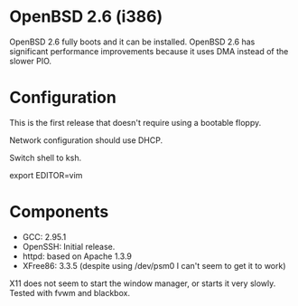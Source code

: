 # OpenBSD 2.6 (i386)

OpenBSD 2.6 fully boots and it can be installed. OpenBSD 2.6 has significant
performance improvements because it uses DMA instead of the slower PIO.

# Configuration

This is the first release that doesn't require using a bootable floppy.

Network configuration should use DHCP.

Switch shell to ksh.

export EDITOR=vim

# Components

* GCC: 2.95.1
* OpenSSH: Initial release.
* httpd: based on Apache 1.3.9
* XFree86: 3.3.5 (despite using /dev/psm0 I can't seem to get it to work)

X11 does not seem to start the window manager, or starts it very slowly.
Tested with fvwm and blackbox.

